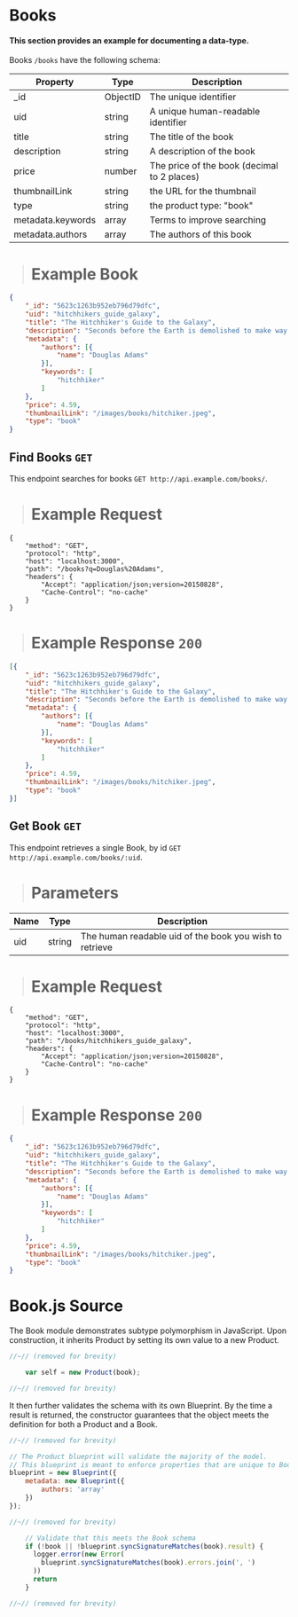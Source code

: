 # Books

#### This section provides an example for documenting a data-type.

Books `/books` have the following schema:

Property | Type | Description
---- | ---- | -----------
_id | ObjectID | The unique identifier
uid | string | A unique human-readable identifier
title | string | The title of the book
description | string | A description of the book
price | number | The price of the book (decimal to 2 places)
thumbnailLink | string | the URL for the thumbnail
type | string | the product type: "book"
metadata.keywords | array | Terms to improve searching
metadata.authors | array | The authors of this book

> # Example Book

```json
{
	"_id": "5623c1263b952eb796d79dfc",
	"uid": "hitchhikers_guide_galaxy",
	"title": "The Hitchhiker's Guide to the Galaxy",
	"description": "Seconds before the Earth is demolished to make way for a galactic freeway, Arthur Dent is plucked off the planet by his friend Ford Prefect, a researcher for the revised edition of The Hitchhiker's Guide to the Galaxy who, for the last fifteen years, has been posing as an out-of-work actor. Together this dynamic pair begin a journey through space aided by quotes from The Hitchhiker's ",
	"metadata": {
		"authors": [{
			"name": "Douglas Adams"
        }],
		"keywords": [
			"hitchhiker"
		]
	},
	"price": 4.59,
	"thumbnailLink": "/images/books/hitchiker.jpeg",
	"type": "book"
}
```

## Find Books `GET`

This endpoint searches for books `GET http://api.example.com/books/`.

> # Example Request

```endpoint
{
    "method": "GET",
    "protocol": "http",
    "host": "localhost:3000",
    "path": "/books?q=Douglas%20Adams",
    "headers": {
        "Accept": "application/json;version=20150828",
        "Cache-Control": "no-cache"
    }
}
```

> # Example Response `200`

```json
[{
	"_id": "5623c1263b952eb796d79dfc",
	"uid": "hitchhikers_guide_galaxy",
	"title": "The Hitchhiker's Guide to the Galaxy",
	"description": "Seconds before the Earth is demolished to make way for a galactic freeway, Arthur Dent is plucked off the planet by his friend Ford Prefect, a researcher for the revised edition of The Hitchhiker's Guide to the Galaxy who, for the last fifteen years, has been posing as an out-of-work actor. Together this dynamic pair begin a journey through space aided by quotes from The Hitchhiker's ",
	"metadata": {
		"authors": [{
			"name": "Douglas Adams"
        }],
		"keywords": [
			"hitchhiker"
		]
	},
	"price": 4.59,
	"thumbnailLink": "/images/books/hitchiker.jpeg",
	"type": "book"
}]
```

## Get Book `GET`

This endpoint retrieves a single Book, by id `GET http://api.example.com/books/:uid`.

> # Parameters

Name | Type | Description
---- | ---- | -----------
uid | string | The human readable uid of the book you wish to retrieve


> # Example Request

```endpoint
{
    "method": "GET",
    "protocol": "http",
    "host": "localhost:3000",
    "path": "/books/hitchhikers_guide_galaxy",
    "headers": {
        "Accept": "application/json;version=20150828",
        "Cache-Control": "no-cache"
    }
}
```

> # Example Response `200`

```json
{
	"_id": "5623c1263b952eb796d79dfc",
	"uid": "hitchhikers_guide_galaxy",
	"title": "The Hitchhiker's Guide to the Galaxy",
	"description": "Seconds before the Earth is demolished to make way for a galactic freeway, Arthur Dent is plucked off the planet by his friend Ford Prefect, a researcher for the revised edition of The Hitchhiker's Guide to the Galaxy who, for the last fifteen years, has been posing as an out-of-work actor. Together this dynamic pair begin a journey through space aided by quotes from The Hitchhiker's ",
	"metadata": {
		"authors": [{
			"name": "Douglas Adams"
        }],
		"keywords": [
			"hitchhiker"
		]
	},
	"price": 4.59,
	"thumbnailLink": "/images/books/hitchiker.jpeg",
	"type": "book"
}
```

# Book.js Source
The Book module demonstrates subtype polymorphism in JavaScript. Upon construction, it inherits Product by setting its own value to a new Product.

```JavaScript
//~// (removed for brevity)

    var self = new Product(book);

//~// (removed for brevity)
```

It then further validates the schema with its own Blueprint. By the time a result is returned, the constructor guarantees that the object meets the definition for both a Product and a Book.

```JavaScript
//~// (removed for brevity)

// The Product blueprint will validate the majority of the model.
// This blueprint is meant to enforce properties that are unique to Book.
blueprint = new Blueprint({
    metadata: new Blueprint({
        authors: 'array'
    })
});

//~// (removed for brevity)

    // Validate that this meets the Book schema
    if (!book || !blueprint.syncSignatureMatches(book).result) {
      logger.error(new Error(
        blueprint.syncSignatureMatches(book).errors.join(', ')
      ))
      return
    }

//~// (removed for brevity)
```
